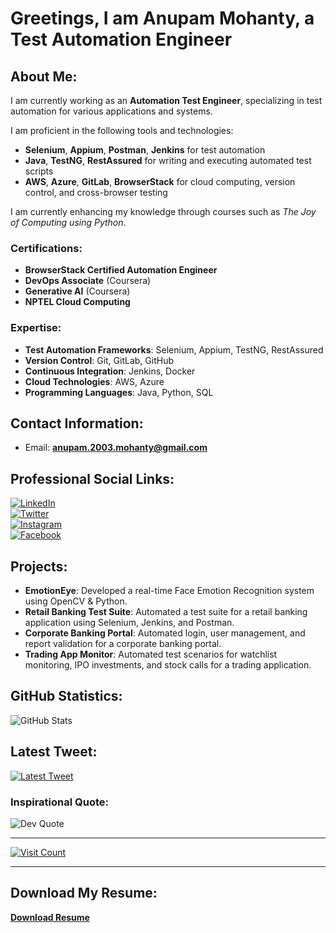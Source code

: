 # Greetings, I am Anupam Mohanty, a Test Automation Engineer

## About Me:
I am currently working as an **Automation Test Engineer**, specializing in test automation for various applications and systems.

I am proficient in the following tools and technologies:
- **Selenium**, **Appium**, **Postman**, **Jenkins** for test automation
- **Java**, **TestNG**, **RestAssured** for writing and executing automated test scripts
- **AWS**, **Azure**, **GitLab**, **BrowserStack** for cloud computing, version control, and cross-browser testing

I am currently enhancing my knowledge through courses such as *The Joy of Computing using Python*.

### Certifications:
- **BrowserStack Certified Automation Engineer**
- **DevOps Associate** (Coursera)
- **Generative AI** (Coursera)
- **NPTEL Cloud Computing**

### Expertise:
- **Test Automation Frameworks**: Selenium, Appium, TestNG, RestAssured
- **Version Control**: Git, GitLab, GitHub
- **Continuous Integration**: Jenkins, Docker
- **Cloud Technologies**: AWS, Azure
- **Programming Languages**: Java, Python, SQL

## Contact Information:
- Email: **anupam.2003.mohanty@gmail.com**

## Professional Social Links:
[![LinkedIn](https://img.shields.io/badge/LinkedIn-%230077B5.svg?logo=linkedin&logoColor=white)](https://linkedin.com/in/anupam-mohanty-341228204)  
[![Twitter](https://img.shields.io/badge/Twitter-%231DA1F2.svg?logo=Twitter&logoColor=white)](https://twitter.com/Anupam_73)  
[![Instagram](https://img.shields.io/badge/Instagram-%23E4405F.svg?logo=Instagram&logoColor=white)](https://instagram.com/)  
[![Facebook](https://img.shields.io/badge/Facebook-%231877F2.svg?logo=Facebook&logoColor=white)](https://facebook.com/)


## Projects:
- **EmotionEye**: Developed a real-time Face Emotion Recognition system using OpenCV & Python.
- **Retail Banking Test Suite**: Automated a test suite for a retail banking application using Selenium, Jenkins, and Postman.
- **Corporate Banking Portal**: Automated login, user management, and report validation for a corporate banking portal.
- **Trading App Monitor**: Automated test scenarios for watchlist monitoring, IPO investments, and stock calls for a trading application.

## GitHub Statistics:
![GitHub Stats](https://github-readme-streak-stats.herokuapp.com/?user=AYUSHKANUNGOext&theme=dark&hide_border=false)

## Latest Tweet:
[![Latest Tweet](https://gtce.itsvg.in/api?username=Anupam_73)](https://github.com/VishwaGauravIn/github-twitter-card-embed)

### Inspirational Quote:
![Dev Quote](https://quotes-github-readme.vercel.app/api?type=horizontal&theme=radical)

---

[![Visit Count](https://visitcount.itsvg.in/api?id=AYUSHKANUNGOext&icon=0&color=0)](https://visitcount.itsvg.in)

---

## Download My Resume:
[**Download Resume**](#) <!-- Replace '#' with the actual link to your resume -->
